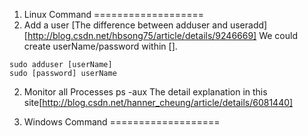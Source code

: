 1. Linux Command
===================
1. Add a user
[The difference between adduser and useradd][http://blog.csdn.net/hbsong75/article/details/9246669]
We could create userName/password within []. 
```
sudo adduser [userName]
sudo [password] userName
```

2. Monitor all Processes
ps -aux
The detail explanation in this site[http://blog.csdn.net/hanner_cheung/article/details/6081440]


2. Windows Command
===================